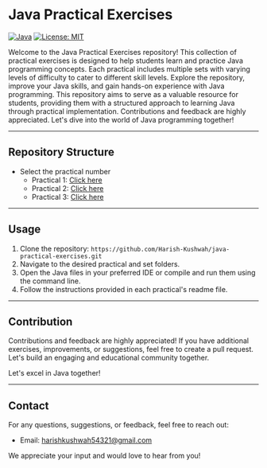 # Java Practical Exercises

[![Java](https://img.shields.io/badge/Java-1.8%2B-blue.svg)](https://www.java.com/) [![License: MIT](https://img.shields.io/badge/License-MIT-yellow.svg)](https://opensource.org/licenses/MIT)


Welcome to the Java Practical Exercises repository! This collection of practical exercises is designed to help students learn and practice Java programming concepts. Each practical includes multiple sets with varying levels of difficulty to cater to different skill levels. Explore the repository, improve your Java skills, and gain hands-on experience with Java programming. This repository aims to serve as a valuable resource for students, providing them with a structured approach to learning Java through practical implementation. Contributions and feedback are highly appreciated. Let's dive into the world of Java programming together!

---
## Repository Structure

<!-- | Practical     | Set A         | Set B        | Set C        |
| ------------- | -------------| -------------| -------------|
| [Practical 1](.\javapractice\practical1) | [Set 1](./Practical%201/Set%201) | [Set 2](./Practical%201/Set%202) | [Set 3](./Practical%201/Set%203) |
| [Practical 2](./Practical%202) | [Set 1](./Practical%202/Set%201) | [Set 2](./Practical%202/Set%202) | [Set 3](./Practical%202/Set%203) | -->

* Select the practical number
  - Practical 1: [Click here](https://github.com/Harish-Kushwah/java-practical-exercises/tree/main/practical1) 
  - Practical 2: [Click here](https://github.com/Harish-Kushwah/java-practical-exercises/tree/main/practical2) 
   - Practical 3: [Click here](https://github.com/Harish-Kushwah/java-practical-exercises/tree/main/practical3)




---

## Usage

1. Clone the repository: `https://github.com/Harish-Kushwah/java-practical-exercises.git`
2. Navigate to the desired practical and set folders.
3. Open the Java files in your preferred IDE or compile and run them using the command line.
4. Follow the instructions provided in each practical's readme file.

---
## Contribution

Contributions and feedback are highly appreciated! If you have additional exercises, improvements, or suggestions, feel free to create a pull request. Let's build an engaging and educational community together.

Let's excel in Java together!

---
## Contact

For any questions, suggestions, or feedback, feel free to reach out:

- Email: [harishkushwah54321@gmail.com](mailto:harishkushwah54321@gmail.com)

We appreciate your input and would love to hear from you!

